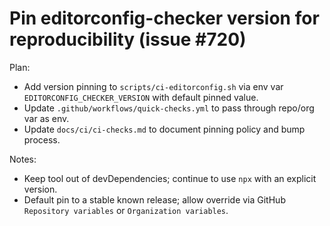 # Pin editorconfig-checker version for reproducibility (issue #720)

Plan:

- Add version pinning to `scripts/ci-editorconfig.sh` via env var `EDITORCONFIG_CHECKER_VERSION` with default pinned value.
- Update `.github/workflows/quick-checks.yml` to pass through repo/org var as env.
- Update `docs/ci/ci-checks.md` to document pinning policy and bump process.

Notes:

- Keep tool out of devDependencies; continue to use `npx` with an explicit version.
- Default pin to a stable known release; allow override via GitHub `Repository variables` or `Organization variables`.
